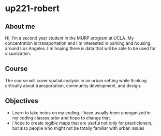 # up221-robert
## About me
Hi, I'm a second year student in the MURP program at UCLA. My concentration is transportation and I'm interested in parking and housing around Los Angeles. I'm hoping there is data that will be able to be used for visualization. 
## Course
The course will cover spatial analysis in an urban setting while thinking critically about transportation, community development, and design.
## Objectives 
- Learn to take notes on my coding. I have usually been unorganized in my coding classes prior and hope to change that.
- I hope to create legible maps that are useful not only for practicioners, but also people who might not be totally familiar with urban issues
